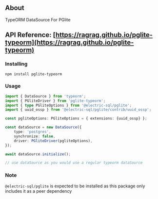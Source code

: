 ## About
TypeORM DataSource For PGlite

## API Reference: [https://ragrag.github.io/pglite-typeorm](https://ragrag.github.io/pglite-typeorm)

### Installing

```base
npm install pglite-typeorm
```

### Usage


```typescript
import { DataSource } from 'typeorm';
import { PGliteDriver } from 'pglite-typeorm';
import { type PGliteOptions } from '@electric-sql/pglite';
import { uuid_ossp } from '@electric-sql/pglite/contrib/uuid_ossp';

const pgliteOptions: PGliteOptions = { extensions: {uuid_ossp} };

const dataSource = new DataSource({
    type: 'postgres',
    synchronize: false,
    driver: PGliteDriver(pgliteOptions),
});

await dataSource.initialize();

// use dataSource as you would use a regular typeorm dataSource
```


### Note
```@electric-sql/pglite``` is expected to be installed as this package only includes it as a peer dependency